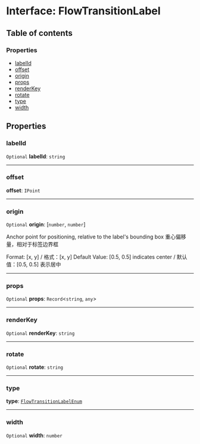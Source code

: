 # Interface: FlowTransitionLabel

## Table of contents

### Properties

* [labelId](/en/auto-docs/document/interfaces/FlowTransitionLabel.md#labelid)
* [offset](/en/auto-docs/document/interfaces/FlowTransitionLabel.md#offset)
* [origin](/en/auto-docs/document/interfaces/FlowTransitionLabel.md#origin)
* [props](/en/auto-docs/document/interfaces/FlowTransitionLabel.md#props)
* [renderKey](/en/auto-docs/document/interfaces/FlowTransitionLabel.md#renderkey)
* [rotate](/en/auto-docs/document/interfaces/FlowTransitionLabel.md#rotate)
* [type](/en/auto-docs/document/interfaces/FlowTransitionLabel.md#type)
* [width](/en/auto-docs/document/interfaces/FlowTransitionLabel.md#width)

## Properties

### labelId

`Optional` **labelId**: `string`

***

### offset

**offset**: `IPoint`

***

### origin

`Optional` **origin**: \[`number`, `number`]

Anchor point for positioning, relative to the label's bounding box
重心偏移量，相对于标签边界框

Format: \[x, y] / 格式：\[x, y]
Default Value: \[0.5, 0.5] indicates center / 默认值：\[0.5, 0.5] 表示居中

***

### props

`Optional` **props**: `Record`<`string`, `any`>

***

### renderKey

`Optional` **renderKey**: `string`

***

### rotate

`Optional` **rotate**: `string`

***

### type

**type**: [`FlowTransitionLabelEnum`](/en/auto-docs/document/enums/FlowTransitionLabelEnum.md)

***

### width

`Optional` **width**: `number`
